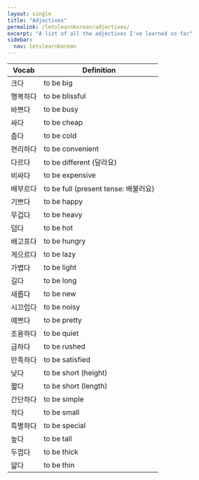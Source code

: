 ```yaml
---
layout: single
title: "Adjectives"
permalink: /letslearnkorean/adjectives/
excerpt: "A list of all the adjectives I've learned so far"
sidebar: 
  nav: letslearnkorean
---
```


Vocab    | Definition
-----    | ----------
크다     | to be big
행복하다 | to be blissful
바쁘다   | to be busy
싸다     | to be cheap
춥다     | to be cold
편리하다 | to be convenient
다르다   | to be different (달라요)
비싸다   | to be expensive
배부르다 | to be full (present tense: 배불러요)
기쁘다   | to be happy
무겁다   | to be heavy
덥다     | to be hot
배고프다 | to be hungry
게으르다 | to be lazy
가볍다   | to be light
길다     | to be long
새롭다   | to be new
시끄럽다 | to be noisy
예쁘다   | to be pretty
조용하다 | to be quiet
급하다   | to be rushed
만족하다 | to be satisfied
낮다     | to be short (height)
짧다     | to be short (length)
간단하다 | to be simple
작다     | to be small
특별하다 | to be special
높다     | to be tall
두껍다   | to be thick
얇다     | to be thin
